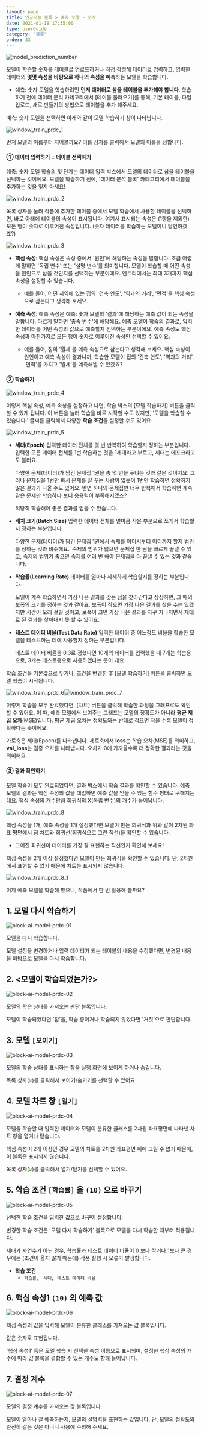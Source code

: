 ```yaml
---
layout: page
title: 인공지능 블록 > 예측 모델 - 숫자
date: 2021-01-18 17:35:00
type: userGuide
category: "블록"
order: 33
---
```


![model_prediction_number](images/window/model/model_prediction_number.png)

모델이 학습할 숫자를 테이블로 업로드하거나 직접 작성해 데이터로 입력하고, 입력한 데이터의 **몇몇 속성을 바탕으로 하나의 속성을 예측**하는 모델을 학습합니다.

+ 예측: 숫자 모델을 학습하려먼 **먼저 데이터로 삼을 테이블을 추가해야 합니다**. 학습하기 전에 데이터 분석 카테고리에서 [테이블 불러오기]를 통해, 기본 테이블, 파일 업로드, 새로 만들기의 방법으로 테이블을 추가 해주세요.

예측: 숫자 모델을 선택하면 아래와 같이 모델 학습하기 창이 나타납니다.

![window_train_prdc_1](images/window/model/window_train_prdc_1.png)

먼저 모델의 이름부터 지어볼까요? 이름 상자를 클릭해서 모델의 이름을 정합니다.



####  ① 데이터 입력하기 = 테이블 선택하기

예측: 숫자 모델 학습의 첫 단계는 데이터 입력 박스에서 모델의 데이터로 삼을 테이블을 선택하는 것이에요. 모델을 학습하기 전에, '데이터 분석 블록' 카테고리에서 테이블을 추가하는 것을 잊지 마세요!



![window_train_prdc_2](images/window/model/window_train_prdc_2.png)

목록 상자를 눌러 작품에 추가한 테이블 중에서 모델 학습에서 사용할 테이블을 선택하면, 바로 아래에 테이블의 속성이 표시됩니다. 여기서 표시되는 속성은 (1행을 제외한) 모든 행이 숫자로 이루어진 속성입니다. (숫자 데이터를 학습하는 모델이니 당연하겠죠?)



![window_train_prdc_3](images/window/model/window_train_prdc_3.png)

+ **핵심 속성**: 핵심 속성은 속성 중에서 '원인'에 해당하는 속성을 말합니다. 조금 어렵게 말하면 '독립 변수' 또는 '설명 변수'를 의미합니다. 
  모델이 학습할 때 어떤 속성을 원인으로 삼을 것인지를 선택하는 부분이에요.
  엔트리에서는 최대 3개까지 핵심 속성을 설정할 수 있습니다. 

  + 예를 들어, 어떤 지역에 있는 집의 '건축 연도', '역과의 거리', '면적'을 핵심 속성으로 삼는다고 생각해 보세요.

    

+ **예측 속성**: 예측 속성은 예측: 숫자 모델의 '결과'에 해당하는 예측 값이 되는 속성을 말합니다. 다르게 말하면 '종속 변수'에 해당해요.
  예측 모델이 학습의 결과로, 입력한 데이터를 어떤 속성의 값으로 예측할지 선택하는 부분이에요. 
  예측 속성도 핵심 속성과 마찬가지로 모든 행이 숫자로 이루어진 속성만 선택할 수 있어요.

  + 예를 들어, 집의 '월세'를 예측 속성으로 삼는다고 생각해 보세요.
    핵심 속성이 원인이고 예측 속성이 결과니까, 
    학습한 모델이  집의 '건축 연도', '역과의 거리', '면적'를 가지고 '월세'를 예측해낼 수 있겠죠?

    

#### ② 학습하기

![window_train_prdc_4](images/window/model/window_train_prdc_4.png)

이렇게 핵심 속성, 예측 속성을 설정하고 나면, 학습 박스의 [모델 학습하기] 버튼을 클릭할 수 있게 됩니다. 이 버튼을 눌러 학습을 바로 시작할 수도 있지만, '모델을 학습할 수 있습니다.' 글씨를 클릭해서 다양한 **학습 조건**을 설정할 수도 있어요.

![window_train_prdc_5](images/window/model/window_train_prdc_5.png)

+ **세대(Epoch)**
  입력한 데이터 전체를 몇 번 반복하여 학습할지 정하는 부분입니다. 입력한 모든 데이터 전체를 1번 학습하는 것을 1세대라고 부르고, 세대는 에포크라고도 불러요.

  다양한 문제(데이터)가 담긴 문제집 1권을 총 몇 번을 푸냐는 것과 같은 것이지요. 그러나 문제집을 1번만 봐서 문제를 잘 푸는 사람이 없듯이 1번만 학습하면 정확하지 않은 결과가 나올 수도 있어요. 반면 하나의 문제집만 너무 반복해서 학습하면 계속 같은 문제만 학습하다 보니 응용력이 부족해지겠죠?

  적당히 학습해야 좋은 결과를 얻을 수 있습니다.

+ **배치 크기(Batch Size)**
  입력한 데이터 전체를 얼마큼 작은 부분으로 쪼개서 학습할지 정하는 부분입니다.

  다양한 문제(데이터)가 담긴 문제집 1권에서 숙제를 어디서부터 어디까지 할지 범위를 정하는 것과 비슷해요. 숙제의 범위가 넓으면 문제집 한 권을 빠르게 끝낼 수 있고, 숙제의 범위가 좁으면 숙제를 여러 번 해야 문제집을 다 끝낼 수 있는 것과 같습니다.

+ **학습률(Learning Rate)**
  데이터를 얼마나 세세하게 학습할지를 정하는 부분입니다.

  모델이 계속 학습하면서 가장 나은 결과를 갖는 점을 찾아간다고 상상하면, 그 때의 보폭의 크기를 정하는 것과 같아요. 보폭이 작으면 가장 나은 결과를 찾을 수는 있겠지만 시간이 오래 걸릴 것이고, 보폭이 크면 가장 나은 결과를 자꾸 지나치면서 제대로 된 결과를 찾아내지 못 할 수 있어요.

+ **테스트 데이터 비율(Test Data Rate)**
입력한 데이터 중 어느정도 비율을 학습한 모델을 테스트하는 데에 사용할지 정하는 부분입니다.
  
  테스트 데이터 비율을 0.3로 정했다면 10개의 데이터를 입력했을 때 7개는 학습용으로,  3개는 테스트용으로 사용하겠다는 뜻이 돼요.



학습 조건을 기본값으로 두거나, 조건을 변경한 후 [모델 학습하기] 버튼을 클릭하면 모델 학습이 시작됩니다.

![window_train_prdc_6](images/window/model/window_train_prdc_6.png)![window_train_prdc_7](images/window/model/window_train_prdc_7.png)

이렇게 학습을 모두 완료했다면, [차트] 버튼을 클릭해 학습한 과정을 그래프로도 확인할 수 있어요. 이 때, 예측 모델에서 보여주는 그래프는 모델의 정확도가 아니라 **평균 제곱 오차**(MSE)입니다. 평균 제곱 오차는 정확도와는 반대로 작으면 작을 수록 모델이 정확하다는 뜻이에요.

가로축은 세대(Epoch)를 나타냅니다. 세로축에서 **loss**는 학습 오차(MSE)를 의미하고, **val_loss**는 검증 오차를 나타냅니다. 오차가 0에 가까울수록 더 정확한 결과라는 것을 의미해요.



#### ③ 결과 확인하기

모델 학습이 모두 완료되었다면, 결과 박스에서 학습 결과를 확인할 수 있습니다.
예측 모델의 결과는 핵심 속성의 값을 대입하면 예측 값을 얻을 수 있는 함수 형태로 구해지는데요. 핵심 속성의 개수만큼 회귀식의 X(독립 변수)의 개수가 늘어납니다. 

![window_train_prdc_8](images/window/model/window_train_prdc_8.png)

핵심 속성을 1개, 예측 속성을 1개 설정했다면 모델이 만든 회귀식과 위와 같이 2차원 좌표 평면에서 점 차트와 회귀선(회귀식으로 그린 직선)을 확인할 수 있습니다.

+ 그어진 회귀선이 데이터를 가장 잘 표현하는 직선인지 확인해 보세요!

핵심 속성을 2개 이상 설정했다면 모델이 만든 회귀식을 확인할 수 있습니다. 단, 2차원에서 표현할 수 없기 때문에 차트는 표시되지 않습니다.

![window_train_prdc_8_1](images/window/model/window_train_prdc_8_1.png)

이제 예측 모델을 학습해 봤으니, 작품에서 한 번 활용해 볼까요?





## 1. 모델 다시 학습하기

![block-ai-model-prdc-01](images/block-ai-model-prdc-01.png)

모델을 다시 학습합니다. 

모델 설정을 변경하거나 입력 데이터가 되는 테이블의 내용을 수정했다면, 변경된 내용을 바탕으로 모델을 다시 학습합니다.



## 2. <모델이 학습되었는가?>

![block-ai-model-prdc-02](images/block-ai-model-prdc-02.png)

모델의 학습 상태를 가져오는 판단 블록입니다.

모델이 학습되었다면 '참'을, 학습 중이거나 학습되지 않았다면 '거짓'으로 판단합니다.



## 3. 모델 `[보이기]`

![block-ai-model-prdc-03](images/block-ai-model-prdc-04.png)

모델의 학습 상태를 표시하는 창을 실행 화면에 보이게 하거나 숨깁니다.

목록 상자(<img src="images/icon/dropdown-ai.png" style="zoom:50%;" />)를 클릭해서 보이기/숨기기를 선택할 수 있어요.



## 4. 모델 차트 창 `[열기]`

![block-ai-model-prdc-04](images/block-ai-model-prdc-04.png)

모델을 학습할 때 입력한 데이터와 모델이 분류한 클래스를 2차원 좌표평면에 나타낸 차트 창을 열거나 닫습니다.

핵심 속성이 2개 이상인 경우 모델의 차트를 2차원 좌표평면 위에 그릴 수 없기 때문에, 이 블록은 표시되지 않습니다. 

목록 상자(<img src="images/icon/dropdown-ai.png" style="zoom:50%;" />)를 클릭해서 열기/닫기를 선택할 수 있어요.



## 5. 학습 조건 `[학습률]` 을 `(10)` 으로 바꾸기

![block-ai-model-prdc-05](images/block-ai-model-prdc-05.png)

선택한 학습 조건을 입력한 값으로 바꾸어 설정합니다.

변경한 학습 조건은 '모델 다시 학습하기' 블록으로 모델을 다시 학습할 때부터 적용됩니다.

세대가 자연수가 아닌 경우, 학습률과 테스트 데이터 비율이 0 보다 작거나 1보다 큰 경우에는 (조건이 옳지 않기 때문에) 작품 실행 시 오류가 발생합니다.

+ **학습 조건**
  + `학습률`,`  세대`, ` 테스트 데이터 비율`



## 6. 핵심 속성1 `(10)` 의 예측 값

![block-ai-model-prdc-06](images/block-ai-model-prdc-06.png)

핵심 속성의 값을 입력해 모델이 분류한 클래스를 가져오는 값 블록입니다. 

값은 숫자로 표현됩니다.

'핵심 속성1' 등은 모델 학습 시 선택한 속성 이름으로 표시되며, 설정한 핵심 속성의 개수에 따라 값 블록을 결합할 수 있는 개수도 함께 늘어납니다.



## 7. 결정 계수

![block-ai-model-prdc-07](images/block-ai-model-prdc-07.png)

모델의 결정 계수를 가져오는 값 블록입니다. 

모델이 얼마나 잘 예측하는지, 모델의 설명력을 표현하는 값입니다. 단, 모델의 정확도와 완전히 같은 것은 아니니 사용에 주의해 주세요.